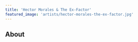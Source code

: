 ```yaml
---
title: 'Hector Morales & The Ex-Factor'
featured_image: 'artists/hector-morales-the-ex-factor.jpg'
---
```


## About


